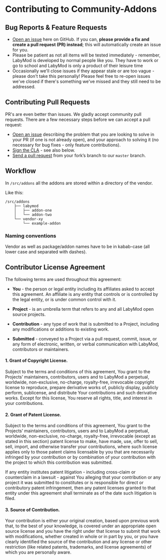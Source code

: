 # Contributing to Community-Addons

## Bug Reports & Feature Requests

* [Open an issue](https://github.com/labymod/addons/issues) here on GitHub. 
If you can, **please provide a fix and create a pull request (PR) instead**; this will automatically create an issue for you. 
* Please be patient as not all items will be tested immediately - remember, LabyMod is developed by normal people like you. They have to work or go to school and LabyMod is only a product of their leisure time
* Occasionally we'll close issues if they appear stale or are too vague - please don't take this personally! 
Please feel free to re-open issues we've closed if there's something we've missed and they still need to be addressed.

## Contributing Pull Requests
PR's are even better than issues. 
We gladly accept community pull requests. 
There are a few necessary steps before we can accept a pull request:

* [Open an issue](https://github.com/labymod/addons/issues) describing the problem that you are looking to solve in 
your PR (if one is not already open), and your approach to solving it (no necessary for bug fixes - only feature contributions). 
* [Sign the CLA](https://cla-assistant.io/labymod/addons) - see also below.
* [Send a pull request](https://help.github.com/articles/using-pull-requests/) from your fork’s branch to our `master` branch.

## Workflow
In `/src/addons` all the addons are stored within a directory of the vendor.

Like this:
```
/src/addons
    ├── labymod
    │   ├── addon-one
    │   └── addon-two
    └── vendor-xy
        └── example-addon
```

### Naming conventions
Vendor as well as package/addon names have to be in kabab-case (all lower case and separated with dashes).

## Contributor License Agreement
The following terms are used throughout this agreement:

* **You** - the person or legal entity including its affiliates asked to accept this agreement. An affiliate is any 
entity that controls or is controlled by the legal entity, or is under common control with it.

* **Project** - is an umbrella term that refers to any and all LabyMod open source projects.

* **Contribution** - any type of work that is submitted to a Project, including any modifications or additions to 
existing work.

* **Submitted** - conveyed to a Project via a pull request, commit, issue, or any form of electronic, written, or 
verbal communication with LabyMod, contributors or maintainers.

#### 1. Grant of Copyright License.
Subject to the terms and conditions of this agreement, You grant to the Projects’ maintainers, contributors, users and 
to LabyMod a perpetual, worldwide, non-exclusive, no-charge, royalty-free, irrevocable copyright license to reproduce, 
prepare derivative works of, publicly display, publicly perform, sublicense, and distribute Your contributions and such 
derivative works. Except for this license, You reserve all rights, title, and interest in your contributions.

#### 2. Grant of Patent License.
Subject to the terms and conditions of this agreement, You grant to the Projects’ maintainers, contributors, users and 
to LabyMod a perpetual, worldwide, non-exclusive, no-charge, royalty-free, irrevocable (except as stated in this section) 
patent license to make, have made, use, offer to sell, sell, import, and otherwise transfer your contributions, where 
such license applies only to those patent claims licensable by you that are necessarily infringed by your contribution 
or by combination of your contribution with the project to which this contribution was submitted. 

If any entity institutes patent litigation - including cross-claim or counterclaim in a lawsuit - against You alleging 
that your contribution or any project it was submitted to constitutes or is responsible for direct or contributory 
patent infringement, then any patent licenses granted to that entity under this agreement shall terminate as of the 
date such litigation is filed.

#### 3. Source of Contribution.
Your contribution is either your original creation, based upon previous work that, to the best of your knowledge, is 
covered under an appropriate open source license and you have the right under that license to submit that work with 
modifications, whether created in whole or in part by you, or you have clearly identified the source of the contribution 
and any license or other restriction (like related patents, trademarks, and license agreements) of which you are 
personally aware.
